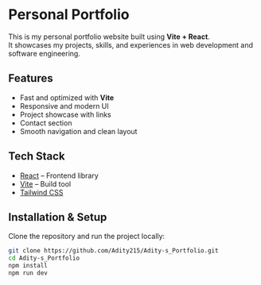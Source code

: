 # Personal Portfolio

This is my personal portfolio website built using **Vite + React**.  
It showcases my projects, skills, and experiences in web development and software engineering.  

## Features
- Fast and optimized with **Vite**
- Responsive and modern UI
- Project showcase with links
- Contact section
- Smooth navigation and clean layout

## Tech Stack
- [React](https://react.dev/) – Frontend library
- [Vite](https://vitejs.dev/) – Build tool
- [Tailwind CSS](https://tailwindcss.com/) 


## Installation & Setup
Clone the repository and run the project locally:
```bash
git clone https://github.com/Adity215/Adity-s_Portfolio.git
cd Adity-s_Portfolio
npm install
npm run dev
